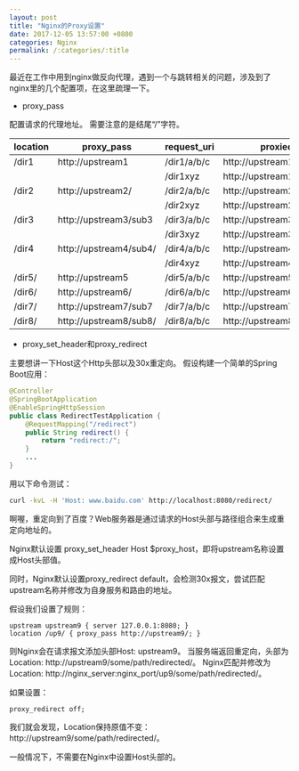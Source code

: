 ```yaml
---
layout: post
title: "Nginx的Proxy设置"
date: 2017-12-05 13:57:00 +0800
categories: Nginx
permalink: /:categories/:title
---
```


最近在工作中用到nginx做反向代理，遇到一个与跳转相关的问题，涉及到了nginx里的几个配置项，在这里疏理一下。

- proxy_pass

配置请求的代理地址。
需要注意的是结尾“/”字符。

location  | proxy_pass  | request_uri | proxied_url
--------- | ----------- | ----------- | ----------
/dir1  | http://upstream1 | /dir1/a/b/c | http://upstream1/dir1/a/b/c
       |                  | /dir1xyz    | http://upstream1/dir1xyz
/dir2  | http://upstream2/ | /dir2/a/b/c | http://upstream2//a/b/c
       |                   | /dir2xyz    | http://upstream2/xyz
/dir3  | http://upstream3/sub3 | /dir3/a/b/c | http://upstream3/sub3/a/b/c
       |                       | /dir3xyz    | http://upstream3/sub3xyz
/dir4  | http://upstream4/sub4/ | /dir4/a/b/c | http://upstream4/sub4//a/b/c
       |                        | /dir4xyz    | http://upstream4/sub4/xyz
/dir5/ | http://upstream5  | /dir5/a/b/c | http://upstream5/dir5/a/b/c
/dir6/ | http://upstream6/ | /dir6/a/b/c | http://upstream6/a/b/c
/dir7/ | http://upstream7/sub7  | /dir7/a/b/c | http://upstream7/sub7a/b/c
/dir8/ | http://upstream8/sub8/ | /dir8/a/b/c | http://upstream8/sub8/a/b/c

- proxy_set_header和proxy_redirect

主要想讲一下Host这个Http头部以及30x重定向。
假设构建一个简单的Spring Boot应用：

```java
@Controller
@SpringBootApplication
@EnableSpringHttpSession
public class RedirectTestApplication {
    @RequestMapping("/redirect")
    public String redirect() {
        return "redirect:/";
    }
    ...
}
```

用以下命令测试：

```bash
curl -kvL -H 'Host: www.baidu.com' http://localhost:8080/redirect/
```

啊喔，重定向到了百度？Web服务器是通过请求的Host头部与路径组合来生成重定向地址的。

Nginx默认设置 proxy_set_header Host $proxy_host，即将upstream名称设置成Host头部值。

同时，Nginx默认设置proxy_redirect default，会检测30x报文，尝试匹配upstream名称并修改为自身服务和路由的地址。

假设我们设置了规则：

```nginx
upstream upstream9 { server 127.0.0.1:8080; }
location /up9/ { proxy_pass http://upstream9/; }
```

则Nginx会在请求报文添加头部Host: upstream9。
当服务端返回重定向，头部为Location: http://upstream9/some/path/redirected/。
Nginx匹配并修改为 Location: http://nginx_server:nginx_port/up9/some/path/redirected/。

如果设置：
```nginx
proxy_redirect off;
```

我们就会发现，Location保持原值不变：http://upstream9/some/path/redirected/。

一般情况下，不需要在Nginx中设置Host头部的。
